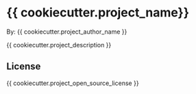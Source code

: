 # {{ cookiecutter.project_name}}

By: {{ cookiecutter.project_author_name }}

{{ cookiecutter.project_description }}

## License

{{ cookiecutter.project_open_source_license }}